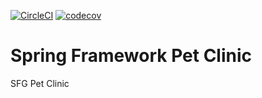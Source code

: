 [![CircleCI](https://circleci.com/gh/oleg4442/sfg-pet-clinic.svg?style=svg)](https://circleci.com/gh/oleg4442/sfg-pet-clinic)
[![codecov](https://codecov.io/gh/oleg4442/sfg-pet-clinic/branch/master/graph/badge.svg)](https://codecov.io/gh/oleg4442/sfg-pet-clinic)
# Spring Framework Pet Clinic
SFG Pet Clinic


